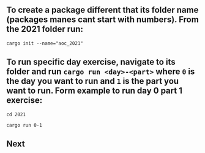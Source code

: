 ## To create a package different that its folder name (packages manes cant start with numbers). From the 2021 folder run:

```
cargo init --name="aoc_2021"
```

## To run specific day exercise, navigate to its folder and run `cargo run <day>-<part>` where `0` is the day you want to run and `1` is the part you want to run. Form example to run day 0 part 1 exercise:

```
cd 2021

cargo run 0-1
```

## Next
